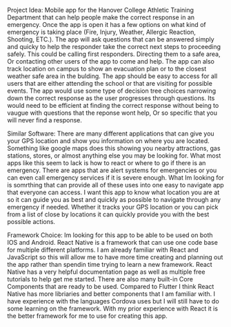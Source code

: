 Project Idea:
Mobile app for the Hanover College Athletic Training Department that can help people make the correct response in an emergency. Once the app is open it has a few options on what kind of emergency is taking place (Fire, Injury, Weather, Allergic Reaction, Shooting, ETC.). The app will ask questions that can be answered simply and quicky to help the responder take the correct next steps to proceeding safely. This could be calling first responders. Directing them to a safe area, Or contacting other users of the app to come and help. The app can also track location on campus to show an evacuation plan or to the closest weather safe area in the bulding. The app should be easy to access for all users that are either attending the school or that are visiting for possible events. The app would use some type of decision tree choices narrowing down the correct response as the user progresses through questions. Its would need to be efficient at finding the correct response without being to vaugue with questions that the reponse wont help, Or so specific that you will never find a response. 

Similar Software: There are many different applications that can give you your GPS location and show you information on where you are located. Something like google maps does this showing you nearby attractions, gas stations, stores, or almost anything else you may be looking for. What most apps like this seem to lack is how to react or where to go if there is an emergency. There are apps that are alert systems for emergencies or you can even call emergency services if it is severe enough. What Im looking for is somrthing that can provide all of these uses into one easy to navigate app that everyone can access. I want this app to know what location you are at so it can guide you as best and quickly as possible to navigate through any emergency if needed. Whether it tracks your GPS location or you can pick from a list of close by locations it can quickly provide you with the best possible actions.

Framework Choice:
Im looking for this app to be able to be used on both IOS and Android. React Native is a framework that can use one code base for multiple different platforms. I am already familiar with React and JavaScript so this will allow me to have more time creating and planning out the app rather than spendin time trying to learn a new framework. React Native has a very helpful documentation page as well as multiple free tutorials to help get me started. There are also many built-in Core Components that are ready to be used. Compared to Flutter I think React Native has more libriaries and better components that I am familiar with. I have experience with the languages Cordova uses but I will still have to do some learning on the framework. With my prior experience with React it is the better framework for me to use for creating this app.  